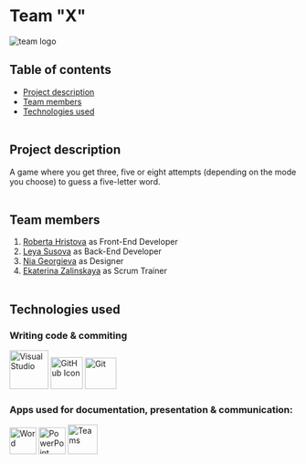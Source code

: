 # Team "X"
![team logo](team-logo.jpg)
  
## Table of contents
* [Project description](#description)<br>
* [Team members](#teamMembers)<br>
* [Technologies used](#technologies)
<br></br>

## Project description <a name="description">
A game where you get three, five or eight attempts (depending on the mode you choose) to guess a five-letter word.
<br></br>

## Team members <a name="teamMembers"></a>
1. [Roberta Hristova](https://github.com/RFHristova23) as Front-End Developer
2. [Leya Susova](https://github.com/LESusova23) as Back-End Developer
3. [Nia Georgieva](https://github.com/NGGeorgieva23) as Designer
4. [Ekaterina Zalinskaya](https://github.com/EDZalinskaya23) as Scrum Trainer
<br></br>

## Technologies used <a name="technologies"></a>
### Writing code & commiting
<a href="https://visualstudio.com/"><img src="visualStudio.png" alt="Visual Studio" width="68"/></a>
<a href="https://github.com/"><img src="github.png" alt="GitHub Icon" width="56"/></a>
<a href="https://git-scm.com/"><img src="git-logo.png" alt="Git" width="55"/></a>
### Apps used for documentation, presentation & communication:
<a href="https://www.microsoft.com/en-us/microsoft-365/word?msockid=2e0aaed6218768a7173cba0c202169df"><img src="wordIcon.png" alt="Word" width="47"/></a>
<a href="https://www.microsoft.com/en-us/microsoft-365/powerpoint?msockid=2e0aaed6218768a7173cba0c202169df"><img src="powerPointIcon.png" alt="PowerPoint" width="47"/></a>
<a href="https://www.microsoft.com/en-us/microsoft-teams/log-in?msockid=2e0aaed6218768a7173cba0c202169df"><img src="teamsIcon.png" alt="Teams" width="52"/></a>
